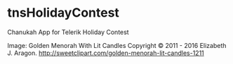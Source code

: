 # tnsHolidayContest
Chanukah App for Telerik Holiday Contest

Image: Golden Menorah With Lit Candles Copyright © 2011 - 2016 Elizabeth J. Aragon. http://sweetclipart.com/golden-menorah-lit-candles-1211
